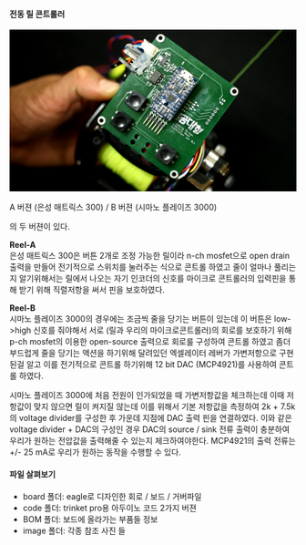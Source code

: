 #### 전동 릴 콘트롤러
![alt text](/ElectricReel/image/reel-B.jpg "reel-B")

A 버젼 (은성 매트릭스 300) / B 버젼 (시마노 플레이즈 3000)  

의 두 버젼이 있다.  

**Reel-A**  
은성 매트릭스 300은 버튼 2개로 조정 가능한 릴이라 n-ch mosfet으로
open drain 출력을 만들어 전기적으로 스위치를 눌러주는 식으로 콘트롤 하였고
줄이 얼마나 풀리는지 알기위해서는 릴에서 나오는 자기 인코더의 신호를
마이크로 콘트롤러의 입력핀을 통해 받기 위해 직렬저항을 써서 핀을 보호하였다.


**Reel-B**  
시마노 플레이즈 3000의 경우에는 조금씩 줄을 당기는 버튼이 있는데 이 버튼은 low->high 신호를 줘야해서 서로 (릴과 우리의 마이크로콘트롤러)의 회로를 보호하기 위해 p-ch mosfet의 이용한 open-source 출력으로 회로룰 구성하여 콘트롤 하였고 좀더 부드럽게 줄을 당기는 액션을 하기위해 달려있던 엑셀레이터 레버가 가변저항으로 구현된걸 알고 이를 전기적으로 콘트롤 하기위해 12 bit DAC (MCP4921)를 사용하여 콘트롤 하였다.

시마노 플레이즈 3000에 처음 전원이 인가되었을 때 가변저항값을 체크하는데 이때 저항값이 맞지 않으면 릴이 켜지질 않는데 이를 위해서 기본 저항값을 측정하여 2k + 7.5k의 voltage divider를 구성한 후 가운데 지점에 DAC 출력 핀을 연결하였다. 이와 같은 voltage divider + DAC의 구성인 경우 DAC의 source / sink 전류 출력이 충분하여 우리가 원하는 전압값을 출력해줄 수 있는지 체크하여야한다. MCP4921의 출력 전류는 +/- 25 mA로 우리가 원하는 동작을 수행할 수 있다.

#### 파일 살펴보기
- board 폴더: eagle로 디자인한 회로 / 보드 / 거버파일
- code 폴더: trinket pro용 아두이노 코드 2가지 버젼
- BOM 폴더: 보드에 올라가는 부품들 정보
- image 폴더: 각종 참조 사진 들
